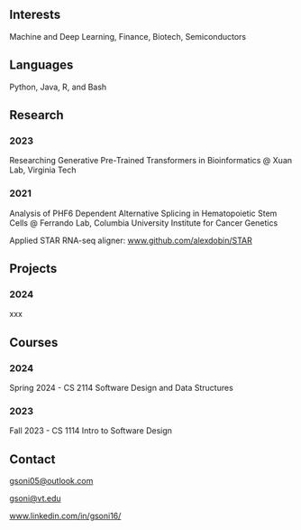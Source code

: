 ## Interests
Machine and Deep Learning, Finance, Biotech, Semiconductors

## Languages
Python, Java, R, and Bash

## Research
### 2023
Researching Generative Pre-Trained Transformers in Bioinformatics @ Xuan Lab, Virginia Tech
### 2021
Analysis of PHF6 Dependent Alternative Splicing in Hematopoietic Stem Cells @ Ferrando Lab, Columbia University Institute for Cancer Genetics

Applied STAR RNA-seq aligner: www.github.com/alexdobin/STAR 

## Projects
### 2024
xxx

## Courses
### 2024
Spring 2024 - CS 2114 Software Design and Data Structures
### 2023
Fall 2023 - CS 1114 Intro to Software Design

## Contact 
gsoni05@outlook.com

gsoni@vt.edu

www.linkedin.com/in/gsoni16/
